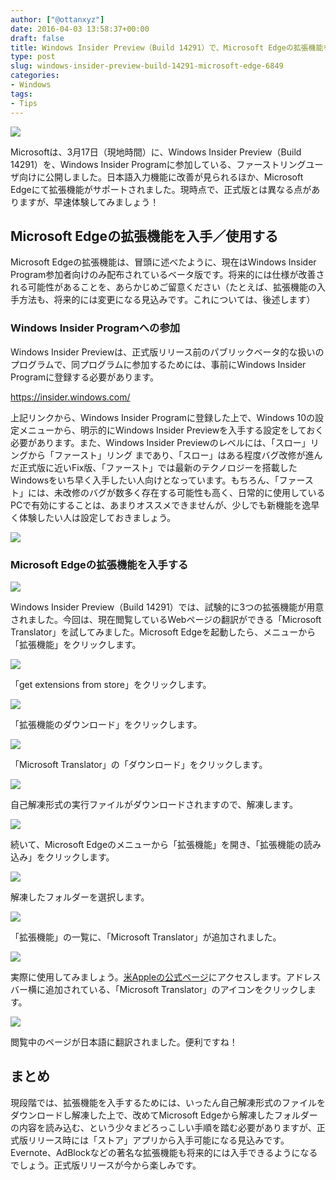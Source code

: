 ```yaml
---
author: ["@ottanxyz"]
date: 2016-04-03 13:58:37+00:00
draft: false
title: Windows Insider Preview（Build 14291）で、Microsoft Edgeの拡張機能を体験しよう！
type: post
slug: windows-insider-preview-build-14291-microsoft-edge-6849
categories:
- Windows
tags:
- Tips
---
```


![](/uploads/2016/04/160423-571b755d0342c-1.png)






Microsoftは、3月17日（現地時間）に、Windows Insider Preview（Build 14291）を、Windows Insider Programに参加している、ファーストリングユーザ向けに公開しました。日本語入力機能に改善が見られるほか、Microsoft Edgeにて拡張機能がサポートされました。現時点で、正式版とは異なる点がありますが、早速体験してみましょう！





## Microsoft Edgeの拡張機能を入手／使用する





Microsoft Edgeの拡張機能は、冒頭に述べたように、現在はWindows Insider Program参加者向けのみ配布されているベータ版です。将来的には仕様が改善される可能性があることを、あらかじめご留意ください（たとえば、拡張機能の入手方法も、将来的には変更になる見込みです。これについては、後述します）





### Windows Insider Programへの参加





Windows Insider Previewは、正式版リリース前のパブリックベータ的な扱いのプログラムで、同プログラムに参加するためには、事前にWindows  Insider Programに登録する必要があります。



https://insider.windows.com/



上記リンクから、Windows Insider Programに登録した上で、Windows 10の設定メニューから、明示的にWindows Insider Previewを入手する設定をしておく必要があります。また、Windows Insider Previewのレベルには、「スロー」リングから「ファースト」リング
まであり、「スロー」はある程度バグ改修が進んだ正式版に近いFix版、「ファースト」では最新のテクノロジーを搭載したWindowsをいち早く入手したい人向けとなっています。もちろん、「ファースト」には、未改修のバグが数多く存在する可能性も高く、日常的に使用しているPCで有効にすることは、あまりオススメできませんが、少しでも新機能を逸早く体験したい人は設定しておきましょう。





![](/uploads/2016/04/160423-571b7561502d9-1.png)






### Microsoft Edgeの拡張機能を入手する





![](/uploads/2016/04/160423-571b7571c5a98-1.png)






Windows Insider Preview（Build 14291）では、試験的に3つの拡張機能が用意されました。今回は、現在閲覧しているWebページの翻訳ができる「Microsoft Translator」を試してみました。Microsoft Edgeを起動したら、メニューから「拡張機能」をクリックします。





![](/uploads/2016/04/160423-571b757d9ea29-1.png)






「get extensions from store」をクリックします。





![](/uploads/2016/04/160423-571b758ca1db2-1.png)






「拡張機能のダウンロード」をクリックします。





![](/uploads/2016/04/160423-571b759d7d4a1-1.png)






「Microsoft Translator」の「ダウンロード」をクリックします。





![](/uploads/2016/04/160423-571b75ac37050-1.png)






自己解凍形式の実行ファイルがダウンロードされますので、解凍します。





![](/uploads/2016/04/160423-571b75bb6a94d-1.png)






続いて、Microsoft Edgeのメニューから「拡張機能」を開き、「拡張機能の読み込み」をクリックします。





![](/uploads/2016/04/160423-571b75cb1f6fe.png)






解凍したフォルダーを選択します。





![](/uploads/2016/04/160423-571b75d08447f.png)






「拡張機能」の一覧に、「Microsoft Translator」が追加されました。





![](/uploads/2016/04/160423-571b75da2d658.png)






実際に使用してみましょう。[米Appleの公式ページ](http://www.apple.com/)にアクセスします。アドレスバー横に追加されている、「Microsoft Translator」のアイコンをクリックします。





![](/uploads/2016/04/160423-571b75e85115a-1.png)






閲覧中のページが日本語に翻訳されました。便利ですね！





## まとめ





現段階では、拡張機能を入手するためには、いったん自己解凍形式のファイルをダウンロードし解凍した上で、改めてMicrosoft Edgeから解凍したフォルダーの内容を読み込む、という少々まどろっこしい手順を踏む必要がありますが、正式版リリース時には「ストア」アプリから入手可能になる見込みです。Evernote、AdBlockなどの著名な拡張機能も将来的には入手できるようになるでしょう。正式版リリースが今から楽しみです。
